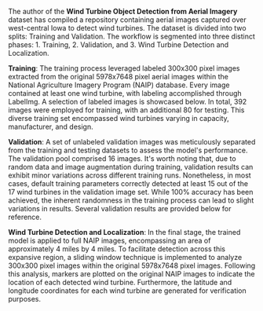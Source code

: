 The author of the **Wind Turbine Object Detection from Aerial Imagery** dataset has compiled a repository containing aerial images captured over west-central Iowa to detect wind turbines. The dataset is divided into two splits: Training and Validation. The workflow is segmented into three distinct phases: 1. Training, 2. Validation, and 3. Wind Turbine Detection and Localization.

**Training**: The training process leveraged labeled 300x300 pixel images extracted from the original 5978x7648 pixel aerial images within the National Agriculture Imagery Program (NAIP) database. Every image contained at least one wind turbine, with labeling accomplished through LabelImg. A selection of labeled images is showcased below. In total, 392 images were employed for training, with an additional 80 for testing. This diverse training set encompassed wind turbines varying in capacity, manufacturer, and design.

**Validation**: A set of unlabeled validation images was meticulously separated from the training and testing datasets to assess the model's performance. The validation pool comprised 16 images. It's worth noting that, due to random data and image augmentation during training, validation results can exhibit minor variations across different training runs. Nonetheless, in most cases, default training parameters correctly detected at least 15 out of the 17 wind turbines in the validation image set. While 100% accuracy has been achieved, the inherent randomness in the training process can lead to slight variations in results. Several validation results are provided below for reference.

**Wind Turbine Detection and Localization**: In the final stage, the trained model is applied to full NAIP images, encompassing an area of approximately 4 miles by 4 miles. To facilitate detection across this expansive region, a sliding window technique is implemented to analyze 300x300 pixel images within the original 5978x7648 pixel images. Following this analysis, markers are plotted on the original NAIP images to indicate the location of each detected wind turbine. Furthermore, the latitude and longitude coordinates for each wind turbine are generated for verification purposes. 
